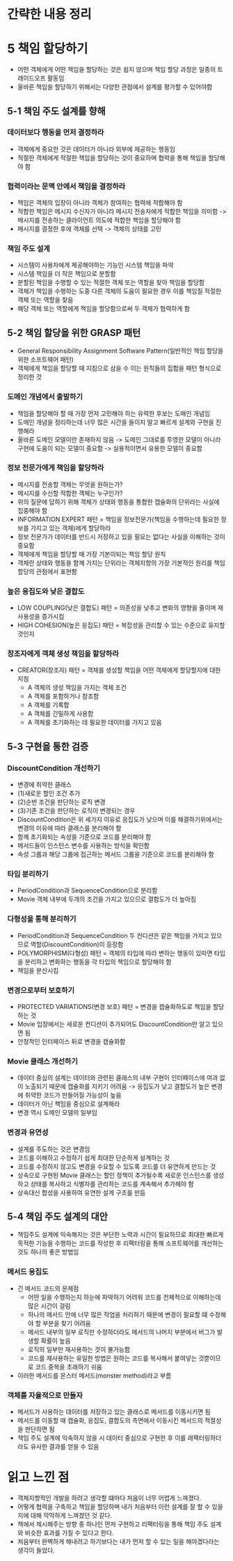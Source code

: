 # 간략한 내용 정리

# 5 책임 할당하기
- 어떤 객체에게 어떤 책임을 할당하는 것은 쉽지 않으며 책임 할당 과정은 일종의 트레이드오프 활동임
- 올바른 책임을 할당하기 위해서는 다양한 관점에서 설계를 평가할 수 있어야함

## 5-1 책임 주도 설계를 향해
### 데이터보다 행동을 먼저 결정하라
- 객체에게 중요한 것은 데이터가 아니라 외부에 제공하는 행동임
- 적절한 객체에게 적절한 책임을 할당하는 것이 중요하며 협력을 통해 책임을 할당해야 함

### 협력이라는 문맥 안에서 책임을 결정하라
- 책임은 객체의 입장이 아니라 객체가 참여하는 협력에 적합해야 함
- 적합한 책임은 메시지 수신자가 아니라 메시지 전송자에게 적합한 책임을 의미함 -> 메시지를 전송하는 클라이언트 의도에 적합한 책임을 할당해야 함
- 메시지를 결정한 후에 객체를 선택 -> 객체의 상태를 고민

### 책임 주도 설계
- 시스템이 사용자에게 제공해야하는 기능인 시스템 책임을 파악
- 시스템 책임을 더 작은 책임으로 분할함
- 분할된 책임을 수행할 수 있는 적절한 객체 또는 역할을 찾아 책임을 할당함
- 객체가 책임을 수행하는 도중 다른 객체의 도움이 필요한 경우 이를 책임질 적절한 객체 또는 역할을 찾음
- 해당 객체 또는 역할에게 책임을 할당함으로써 두 객체가 협력하게 함

## 5-2 책임 할당을 위한 GRASP 패턴
- General Responsibility Assignment Software Pattern(일반적인 책임 할당을 위한 소프트웨어 패턴)
- 객체에게 책임을 할당할 때 지침으로 삼을 수 이는 원칙들의 집합을 패턴 형식으로 정리한 것

### 도메인 개념에서 출발하기
- 책임을 할당해야 할 때 가장 먼저 고민해야 하는 유력한 후보는 도매인 개념임
- 도메인 개념을 정리하는데 너무 많은 시간을 들이지 말고 빠르게 설계와 구현을 진행해라
- 올바른 도메인 모델이란 존재하지 않음 -> 도메인 그대로를 투영한 모델이 아니라 구현에 도움이 되는 모델이 중요함 -> 실용적이면서 유용한 모델이 중요함

### 정보 전문가에게 책임을 할당하라
- 메시지를 전송할 객체는 무엇을 원하는가?
- 메시지를 수신할 적합한 객체는 누구인가?
- 위의 질문에 답하기 위해 객체가 상태와 행동을 통합한 캡슐화의 단위라는 사실에 집중해야 함
- INFORMATION EXPERT 패턴 = 책임을 정보전문가(책임을 수행하는데 필요한 정보를 가지고 있는 객체)에게 할당하라
- 정보 전문가가 데이터를 반드시 저장하고 있을 필요는 없다는 사실을 이해하는 것이 중요함
- 객체에게 책임을 할당할 때 가장 기본이되는 책임 할당 원칙
- 객체란 상태와 행동을 함께 가지는 단위라는 객체지향의 가장 기본적인 원리를 책임 할당의 관점에서 표현함

### 높은 응집도와 낮은 결합도
- LOW COUPLING(낮은 결합도) 패턴 = 의존성을 낮추고 변화의 영향을 줄이며 재사용성을 증가시킴
- HIGH COHESION(높은 응집도) 패턴 = 복잡성을 관리할 수 있는 수준으로 유지할 것인지

### 창조자에게 객체 생성 책임을 할당하라
- CREATOR(창조자) 패턴 = 객체를 생성할 책임을 어떤 객체에게 할당할지에 대한 지침
    - A 객체의 생성 책임을 가지는 객체 조건
    - A 객체를 포함하거나 참조함
    - A 객체를 기록함
    - A 객체를 긴밀하게 사용함
    - A 객체를 초기화하는 데 필요한 데이터를 가지고 있음

## 5-3 구현을 통한 검증
### DiscountCondition 개선하기
- 변경에 취약한 클래스
- (1)새로운 할인 조건 추가
- (2)순번 조건을 판단하는 로직 변경
- (3)기존 조건을 판단하는 로직이 변경되는 경우
- DiscountCondition은 위 세가지 이유로 응집도가 낮으며 이를 해결하기위에서는 변경의 이유에 따라 클래스를 분리해야 함
- 함께 초기화되는 속성을 기준으로 코드를 분리해야 함
- 메서드들이 인스턴스 변수를 사용하는 방식을 확인함
- 속성 그룹과 해당 그룹에 접근하는 메서드 그룹을 기준으로 코드를 분리해야 함

### 타입 분리하기
- PeriodCondition과 SequenceCondition으로 분리함
- Movie 객체 내부에 두개의 조건을 가지고 있으므로 결합도가 더 높아짐

### 다형성을 통해 분리하기
- PeriodCondition과 SequenceCondition 두 컨디션은 같은 책임을 가지고 있으므로 역할(DiscountCondition)이 등장함
- POLYMORPHISM(다형성) 패턴 = 객체의 타입에 따라 변하는 행동이 있따면 타입을 분리하고 변화하는 행동을 각 타입의 책임으로 할당해야 함
- 책임을 분산시킴

### 변경으로부터 보호하기
- PROTECTED VARIATIONS(변경 보호) 패턴 = 변경을 캡슐화하도로 책임을 할당하는 것
- Movie 입장에서는 새로운 컨디션이 추가되어도 DiscountCondition만 알고 있으면 됨
- 안정적인 인터페이스 뒤로 변경을 캡슐화함

### Movie 클래스 개선하기
- 데이터 중심의 설계는 데이터와 관련된 클래스의 내부 구현이 인터페이스에 여과 없이 노출되기 때문에 캡슐화를 지키기 어려움 -> 응집도가 낮고 결합도가 높은 변경에 취약한 코드가 만들어질 가능성이 높음
- 데이터가 아닌 책임을 중심으로 설계해라
- 변경 역시 도메인 모델의 일부임

### 변경과 유연성
- 설계를 주도하는 것은 변경임
- 코드를 이해하고 수정하기 쉽게 최대한 단순하게 설계하는 것
- 코드를 수정하지 않고도 변경을 수요할 수 있도록 코드를 더 유연하게 만드는 것
- 상속으로 구현된 Movie 클래스는 할인 정책이 추가될수록 새로운 인스턴스를 생성하고 상태를 복사하고 식별자를 관리하는 코드를 계속해서 추가헤야 함
- 상속대신 합성을 사용하여 유연한 설계 구조를 만듬

## 5-4 책임 주도 설계의 대안
- 책임주도 설계에 익숙해지는 것은 부단한 노력과 시간이 필요하므로 최대한 빠르게 목적한 기능을 수행하는 코드를 작성한 후 리팩터링을 통해 소프트웨어를 개선하는 것도 하나의 좋은 방법임

### 메서드 응집도
- 긴 메서드 코드의 문제점
    - 어떤 일을 수행하는지 하눈에 파악하기 어려워 코드를 전체적으로 이해하는데 많은 시간이 걸림
    - 하나의 메서드 안에 너무 많은 작업을 처리하기 때문에 변경이 필요할 떄 수정해야 할 부분을 찾기 어려움
    - 메서드 내부의 일부 로직만 수정하더라도 메서드의 나머지 부분에서 버그가 발생할 확률이 높음
    - 로직의 일부만 재사용하는 것이 불가능함
    - 코드를 재사용하는 유일한 방법은 원하는 코드를 복사해서 붙여넣는 것뿐이므로 코드 중복을 초래하기 쉬움
- 이러한 메서드를 몬스터 메서드(monster method)라고 부름

### 객체를 자율적으로 만들자
- 메서드가 사용하는 데이터를 저장하고 있는 클래스로 메서드를 이동시키면 됨
- 메서드를 이동할 때 캡슐화, 응집도, 결합도의 측면에서 이동시킨 메서드의 적절성을 판단하면 됨
- 책임 주도 설계에 익숙하지 않을 시 데이터 중심으로 구현한 후 이를 래팩터링하더라도 유사한 결과를 얻을 수 있음

# 읽고 느낀 점
- 객체지향적인 개발을 하려고 생각할 떄마다 처음이 너무 어렵게 느껴졌다.
- 어떻게 협력을 구축하고 책임을 할당하며 내가 처음부터 이런 설계를 잘 할 수 있을지에 대해 막막하게 느껴졌던 것 같다.
- 책에서 제시해주는 방향 중 하나인 먼저 구현하고 리팩터링을 통해 책임 주도 설계와 비슷한 효과를 가질 수 있다고 한다.
- 처음부터 완벽하게 해내려고 하기보다는 내가 먼저 할 수 있는 일을 해야겠다라는 생각이 들었다.